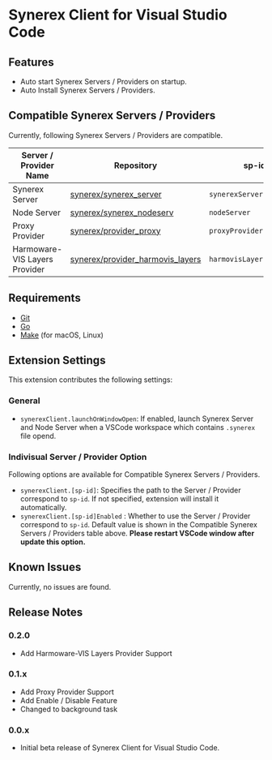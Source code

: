 # Synerex Client for Visual Studio Code

## Features

- Auto start Synerex Servers / Providers on startup.
- Auto Install Synerex Servers / Providers.

## Compatible Synerex Servers / Providers

Currently, following Synerex Servers / Providers are compatible.

| Server / Provider Name | Repository | sp-id | Default Enabled |
| --- | --- | --- | --- |
| Synerex Server | [synerex/synerex_server](https://github.com/synerex/synerex_server) | `synerexServer` | Yes |
| Node Server | [synerex/synerex_nodeserv](https://github.com/synerex/synerex_nodeserv) | `nodeServer` | Yes |
| Proxy Provider | [synerex/provider_proxy](https://github.com/synerex/provider_proxy) | `proxyProvider` | No |
| Harmoware-VIS Layers Provider | [synerex/provider_harmovis_layers](https://github.com/synerex/provider_harmovis_layers) | `harmovisLayersProvider` | No |

## Requirements

- [Git](https://git-scm.com/)
- [Go](https://golang.org/)
- [Make](https://www.gnu.org/software/make/) (for macOS, Linux)

## Extension Settings

This extension contributes the following settings:

### General
* `synerexClient.launchOnWindowOpen`: If enabled, launch Synerex Server and Node Server when a VSCode workspace which contains `.synerex` file opend.

### Indivisual Server / Provider Option

Following options are available for Compatible Synerex Servers / Providers.


* `synerexClient.[sp-id]`: Specifies the path to the Server / Provider correspond to `sp-id`. If not specified, extension will install it automatically.
* `synerexClient.[sp-id]Enabled` : Whether to use the Server / Provider correspond to `sp-id`. Default value is shown in the Compatible Synerex Servers / Providers table above. **Please restart VSCode window after update this option.**


## Known Issues

Currently, no issues are found. 

## Release Notes

### 0.2.0

- Add Harmoware-VIS Layers Provider Support

### 0.1.x

- Add Proxy Provider Support
- Add Enable / Disable Feature
- Changed to background task

### 0.0.x

- Initial beta release of Synerex Client for Visual Studio Code.



